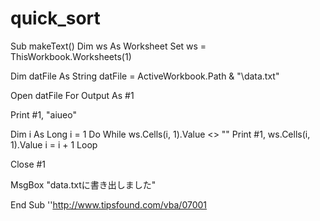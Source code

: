 # quick_sort



Sub makeText()
Dim ws As Worksheet
Set ws = ThisWorkbook.Worksheets(1)

Dim datFile As String
datFile = ActiveWorkbook.Path & "\data.txt"

Open datFile For Output As #1

Print #1, "aiueo"


Dim i As Long
i = 1
Do While ws.Cells(i, 1).Value <> ""
    Print #1, ws.Cells(i, 1).Value
    i = i + 1
Loop

Close #1

MsgBox "data.txtに書き出しました"

End Sub
''http://www.tipsfound.com/vba/07001

